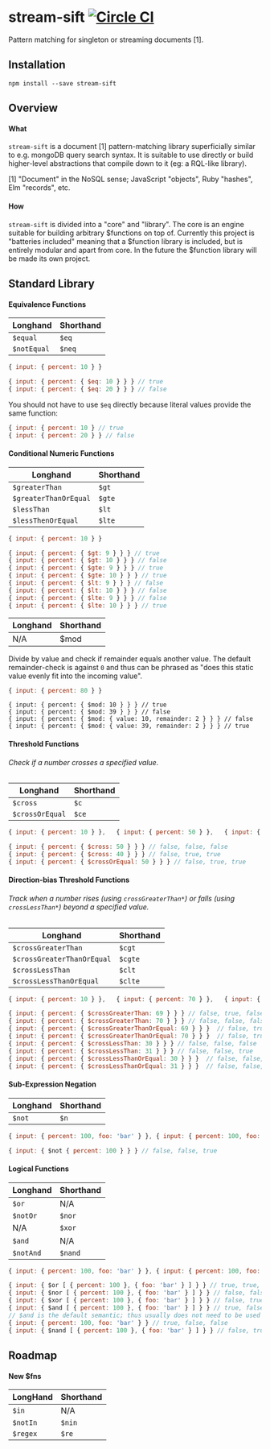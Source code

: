 # stream-sift [![Circle CI](https://circleci.com/gh/littlebits/stream-sift.svg?style=svg)](https://circleci.com/gh/littlebits/stream-sift)

Pattern matching for singleton or streaming documents [1].



## Installation

```
npm install --save stream-sift
```


## Overview

#### What
`stream-sift` is a document [1] pattern-matching library superficially similar to e.g. mongoDB query search syntax. It is suitable to use directly or build higher-level abstractions that compile down to it (eg: a RQL-like library).

[1] "Document" in the NoSQL sense; JavaScript "objects", Ruby "hashes", Elm "records", etc.  


#### How
`stream-sift` is divided into a "core" and "library". The core is an engine suitable for building arbitrary $functions on top of. Currently this project is "batteries included" meaning that a $function library is included, but is entirely modular and apart from core. In the future the $function library will be made its own project.



## Standard Library

#### Equivalence Functions

Longhand | Shorthand
---|---
`$equal` | `$eq`
`$notEqual` | `$neq`

```js
{ input: { percent: 10 } }
```
```js
{ input: { percent: { $eq: 10 } } } // true
{ input: { percent: { $eq: 20 } } } // false
```

You should not have to use `$eq` directly because literal values provide the same function:
```js
{ input: { percent: 10 } // true
{ input: { percent: 20 } } // false
```


#### Conditional Numeric Functions

Longhand | Shorthand
---|---
`$greaterThan` | `$gt`
`$greaterThanOrEqual` | `$gte`
`$lessThan` | `$lt`
`$lessThenOrEqual` | `$lte`

```js
{ input: { percent: 10 } }
```
```js
{ input: { percent: { $gt: 9 } } } // true
{ input: { percent: { $gt: 10 } } } // false
{ input: { percent: { $gte: 9 } } } // true
{ input: { percent: { $gte: 10 } } } // true
{ input: { percent: { $lt: 9 } } } // false
{ input: { percent: { $lt: 10 } } } // false
{ input: { percent: { $lte: 9 } } } // false
{ input: { percent: { $lte: 10 } } } // true
```

Longhand | Shorthand
---|---
N/A | $mod

Divide by value and check if remainder equals another value. The default remainder-check is against `0` and thus can be phrased as "does this static value evenly fit into the incoming value".

```js
{ input: { percent: 80 } }
```
```
{ input: { percent: { $mod: 10 } } } // true
{ input: { percent: { $mod: 39 } } } // false
{ input: { percent: { $mod: { value: 10, remainder: 2 } } } // false
{ input: { percent: { $mod: { value: 39, remainder: 2 } } } // true
```


#### Threshold Functions
###### Check if a number crosses a specified value.

Longhand | Shorthand
---|---
`$cross` | `$c`
`$crossOrEqual` | `$ce`

```js
{ input: { percent: 10 } },   { input: { percent: 50 } },   { input: { percent: 10 } }
```
```js
{ input: { percent: { $cross: 50 } } } // false, false, false
{ input: { percent: { $cross: 40 } } } // false, true, true
{ input: { percent: { $crossOrEqual: 50 } } } // false, true, true
```


#### Direction-bias Threshold Functions
###### Track when a number rises (using `crossGreaterThan*`) or falls (using `crossLessThan*`) beyond a specified value.

Longhand | Shorthand
---|---
`$crossGreaterThan` | `$cgt`
`$crossGreaterThanOrEqual` | `$cgte`
`$crossLessThan` | `$clt`
`$crossLessThanOrEqual` | `$clte`

```js
{ input: { percent: 10 } },   { input: { percent: 70 } },   { input: { percent: 30 } }
```
```js
{ input: { percent: { $crossGreaterThan: 69 } } } // false, true, false
{ input: { percent: { $crossGreaterThan: 70 } } } // false, false, false
{ input: { percent: { $crossGreaterThanOrEqual: 69 } } }  // false, true, false
{ input: { percent: { $crossGreaterThanOrEqual: 70 } } }  // false, true, false
{ input: { percent: { $crossLessThan: 30 } } } // false, false, false
{ input: { percent: { $crossLessThan: 31 } } } // false, false, true
{ input: { percent: { $crossLessThanOrEqual: 30 } } }  // false, false, true
{ input: { percent: { $crossLessThanOrEqual: 31 } } }  // false, false, true
```


#### Sub-Expression Negation

Longhand | Shorthand
---|---
`$not` | `$n`

```js
{ input: { percent: 100, foo: 'bar' } }, { input: { percent: 100, foo: 'zed' } }, { input: { percent: 50, foo: 'zed' } }
```
```js
{ input: { $not { percent: 100 } } } // false, false, true
```


#### Logical Functions

Longhand | Shorthand
---|---
`$or` | N/A
`$notOr` | `$nor`
N/A | `$xor`
`$and` | N/A
`$notAnd` | `$nand`

```js
{ input: { percent: 100, foo: 'bar' } }, { input: { percent: 100, foo: 'zed' } }, { input: { percent: 50, foo: 'zed' } }
```
```js
{ input: { $or [ { percent: 100 }, { foo: 'bar' } ] } } // true, true, false
{ input: { $nor [ { percent: 100 }, { foo: 'bar' } ] } } // false, false, true
{ input: { $xor [ { percent: 100 }, { foo: 'bar' } ] } } // false, true, false
{ input: { $and [ { percent: 100 }, { foo: 'bar' } ] } } // true, false, false
// $and is the default semantic; thus usually does not need to be used directly:
{ input: { percent: 100, foo: 'bar' } } // true, false, false
{ input: { $nand [ { percent: 100 }, { foo: 'bar' } ] } } // false, true, true
```



## Roadmap

#### New $fns

LongHand | Shorthand
---|---
`$in` | N/A
`$notIn` | `$nin`
`$regex` | `$re`
